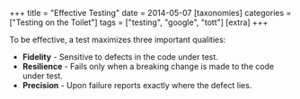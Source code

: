 +++
title = "Effective Testing"
date = 2014-05-07
[taxonomies]
categories = ["Testing on the Toilet"]
tags = ["testing", "google", "tott"]
[extra]
+++

To be effective, a test maximizes three important qualities:

- **Fidelity** - Sensitive to defects in the code under test.
- **Resilience** - Fails only when a breaking change is made to the code under test.
- **Precision** - Upon failure reports exactly where the defect lies.